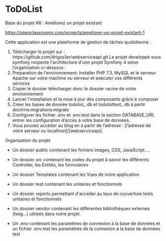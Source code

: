 ToDoList
========

Base du projet #8 : Améliorez un projet existant

https://openclassrooms.com/projects/ameliorer-un-projet-existant-1


Cette application est une plateforme de gestion de tâches quotidienne .

<ol>
<li>Télécharger le projet sur : https://github.com/drigos1er/webserviceapi.git Le projet developpé sous symfony respecte l'architecture d'unn projet Symfony 4 selon l’organisation ci-dessous :
</li>
<li>Preparation de l'environnement: Installer PHP 7.3, MySQL et le serveur Apache sur votre machine ou serveur et exécuter ces différents services</li>
<li>Copier le dossier télécharger donc le dossier racine de votre environnement</li>

<li>Lancer l'installation et la mise à jour des composants grâce à composer</li>


<li>Créer les bases de donnée todolist_ db et todolisttest_ db à partir  doctrine:migrations:migrate</li>


<li>Configurer les fichier .env et .env.test dans la section DATABASE_URL entrer les configuration d’accès à votre base de données.</li>

<li>Vous pouvez accéder au blog en à partir de l’adresse : [l’adresse de votre serveur ou localhost]/[webserviceapi].</li>


</ol>


Organisation du projet

- Un dossier public contenant les fichiers images, CSS, JavaScript….

- Un dossier src contenant les codes du projet à savoir les différents Controller, les Entités, les formulaires

- Un dossier Templates contenant les Vues de notre application.

- Un dossier test contenant les unitaires et fonctionnels

- Un dossier reports permettant d'accéder au taux de couverture tests unitaires et fonctionnels

- Un dossier vendor contenant les différentes bibliothèques externes (twig…) utilisés dans notre projet.

- Un .env contenant les paramètres de connexion à la base de données et un fichier .env.test les paramètres de la connexion à la base de données test



